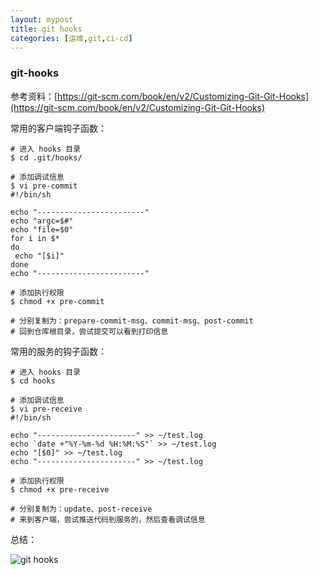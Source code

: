 ```yaml
---
layout: mypost
title: git hooks
categories: [运维,git,ci-cd]
---
```


### git-hooks

参考资料：[https://git-scm.com/book/en/v2/Customizing-Git-Git-Hooks](https://git-scm.com/book/en/v2/Customizing-Git-Git-Hooks)

常用的客户端钩子函数：

```shell
# 进入 hooks 目录
$ cd .git/hooks/

# 添加调试信息
$ vi pre-commit
#!/bin/sh

echo "------------------------"
echo "argc=$#"
echo "file=$0"
for i in $*
do
 echo "[$i]"
done
echo "------------------------"

# 添加执行权限
$ chmod +x pre-commit

# 分别复制为：prepare-commit-msg、commit-msg、post-commit
# 回到仓库根目录，尝试提交可以看到打印信息
```

常用的服务的钩子函数：

```shell
# 进入 hooks 目录
$ cd hooks

# 添加调试信息
$ vi pre-receive
#!/bin/sh

echo "----------------------" >> ~/test.log
echo `date +"%Y-%m-%d %H:%M:%S"` >> ~/test.log
echo "[$0]" >> ~/test.log
echo "----------------------" >> ~/test.log

# 添加执行权限
$ chmod +x pre-receive

# 分别复制为：update、post-receive
# 来到客户端，尝试推送代码到服务的，然后查看调试信息
```

总结：

![git hooks](https://ss3.bdstatic.com/70cFv8Sh_Q1YnxGkpoWK1HF6hhy/it/u=3635065913,1866677000&fm=26&gp=0.jpg)
